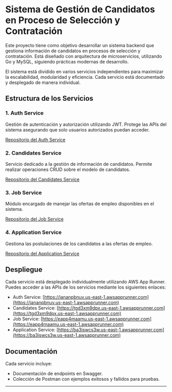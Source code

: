 
# Sistema de Gestión de Candidatos en Proceso de Selección y Contratación

Este proyecto tiene como objetivo desarrollar un sistema backend que gestiona información de candidatos en procesos de selección y contratación. Está diseñado con arquitectura de microservicios, utilizando Go y MySQL, siguiendo prácticas modernas de desarrollo.

El sistema está dividido en varios servicios independientes para maximizar la escalabilidad, modularidad y eficiencia. Cada servicio está documentado y desplegado de manera individual.

## Estructura de los Servicios

### 1. **Auth Service**
Gestión de autenticación y autorización utilizando JWT. Protege las APIs del sistema asegurando que solo usuarios autorizados puedan acceder.

[Repositorio del Auth Service](https://github.com/poolcamacho/auth-service)

### 2. **Candidates Service**
Servicio dedicado a la gestión de información de candidatos. Permite realizar operaciones CRUD sobre el modelo de candidatos.

[Repositorio del Candidates Service](https://github.com/poolcamacho/candidates-service)

### 3. **Job Service**
Módulo encargado de manejar las ofertas de empleo disponibles en el sistema.

[Repositorio del Job Service](https://github.com/poolcamacho/job-service)

### 4. **Application Service**
Gestiona las postulaciones de los candidatos a las ofertas de empleo.

[Repositorio del Application Service](https://github.com/poolcamacho/application-service)

## Despliegue
Cada servicio está desplegado individualmente utilizando AWS App Runner. Puedes acceder a las APIs de los servicios mediante los siguientes enlaces:

- Auth Service: [https://jananpbnuv.us-east-1.awsapprunner.com](https://jananpbnuv.us-east-1.awsapprunner.com)
- Candidates Service: [https://tgd3xm9dpx.us-east-1.awsapprunner.com](https://tgd3xm9dpx.us-east-1.awsapprunner.com)
- Job Service: [https://eapp4maamu.us-east-1.awsapprunner.com](https://eapp4maamu.us-east-1.awsapprunner.com)
- Application Service: [https://ba3iswcs3w.us-east-1.awsapprunner.com](https://ba3iswcs3w.us-east-1.awsapprunner.com)

## Documentación
Cada servicio incluye:
- Documentación de endpoints en Swagger.
- Colección de Postman con ejemplos exitosos y fallidos para pruebas.

---
